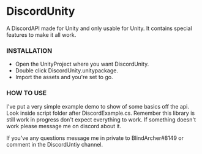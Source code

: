 # DiscordUnity
A DiscordAPI made for Unity and only usable for Unity. It contains special features to make it all work.

### INSTALLATION
- Open the UnityProject where you want DiscordUnity.
- Double click DiscordUnity.unitypackage.
- Import the assets and you're set to go.

### HOW TO USE
I've put a very simple example demo to show of some basics off the api. Look inside script folder after DiscordExample.cs. 
Remember this library is still work in progress don't expect everything to work. If something doesn't work please message me on discord about it.

If you've any questions message me in private to BlindArcher#8149 or comment in the DiscordUntiy channel.

